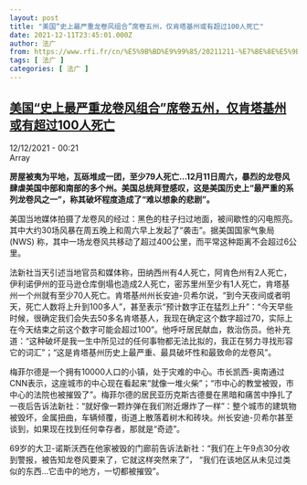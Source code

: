 ```yaml
---
layout: post
title: "美国“史上最严重龙卷风组合”席卷五州，仅肯塔基州或有超过100人死亡"
date: 2021-12-11T23:45:01.000Z
author: 法广
from: https://www.rfi.fr/cn/%E5%9B%BD%E9%99%85/20211211-%E7%BE%8E%E5%9B%BD-%E5%8F%B2%E4%B8%8A%E6%9C%80%E4%B8%A5%E9%87%8D%E9%BE%99%E5%8D%B7%E9%A3%8E%E7%BB%84%E5%90%88-%E5%B8%AD%E5%8D%B7%E4%BA%94%E5%B7%9E%EF%BC%8C%E4%BB%85%E8%82%AF%E5%A1%94%E5%9F%BA%E5%B7%9E%E6%88%96%E6%9C%89%E8%B6%85%E8%BF%87100%E4%BA%BA%E6%AD%BB%E4%BA%A1
tags: [ 法广 ]
categories: [ 法广 ]
---
```

<!--1639266301000-->
[美国“史上最严重龙卷风组合”席卷五州，仅肯塔基州或有超过100人死亡](https://www.rfi.fr/cn/%E5%9B%BD%E9%99%85/20211211-%E7%BE%8E%E5%9B%BD-%E5%8F%B2%E4%B8%8A%E6%9C%80%E4%B8%A5%E9%87%8D%E9%BE%99%E5%8D%B7%E9%A3%8E%E7%BB%84%E5%90%88-%E5%B8%AD%E5%8D%B7%E4%BA%94%E5%B7%9E%EF%BC%8C%E4%BB%85%E8%82%AF%E5%A1%94%E5%9F%BA%E5%B7%9E%E6%88%96%E6%9C%89%E8%B6%85%E8%BF%87100%E4%BA%BA%E6%AD%BB%E4%BA%A1)
------

<div>
<div>12/12/2021 - 00:21</div>Array<p><strong>                    房屋被夷为平地，瓦砾堆成一团，至少79人死亡…12月11日周六，暴烈的龙卷风肆虐美国中部和南部的多个州。美国总统拜登感叹，这是美国历史上“最严重的系列龙卷风之一”，称其破坏程度造成了“难以想象的悲剧”。                </strong></p><div >                    <p>美国当地媒体拍摄了龙卷风的经过：黑色的柱子扫过地面，被间歇性的闪电照亮。其中大约30场风暴在周五晚上和周六早上发起了“袭击”。据美国国家气象局 (NWS) 称，其中一场龙卷风共移动了超过400公里，而平常这种距离不会超过6公里。</p><p>法新社当天引述当地官员和媒体称，田纳西州有4人死亡，阿肯色州有2人死亡，伊利诺伊州的亚马逊仓库倒塌也造成2人死亡，密苏里州至少有1人死亡，肯塔基州一个州就有至少70人死亡。肯塔基州州长安迪-贝希尔说，“到今天夜间或者明天，死亡人数将上升到100多人”，甚至表示“预计数字正在猛烈上升”：“今天早些时候，很确定我们会失去50多名肯塔基人，我现在确定这个数字超过70，实际上在今天结束之前这个数字可能会超过100”。他呼吁居民献血，救治伤员。他补充道：“这种破坏是我一生中所见过的任何事物都无法比拟的，我正在努力寻找形容它的词汇”；“这是肯塔基州历史上最严重、最具破坏性和最致命的龙卷风”。</p><p>梅菲尔德是一个拥有10000人口的小镇，处于灾难的中心。市长凯西-奥南通过CNN表示，这座城市的中心现在看起来“就像一堆火柴”；“市中心的教堂被毁，市中心的法院也被摧毁了”。梅菲尔德的居民亚历克斯古德曼在黑暗和痛苦中挣扎了一夜后告诉法新社：“就好像一颗炸弹在我们附近爆炸了一样”：整个城市的建筑物被毁坏，金属扭曲，车辆倾覆，街道上散落着树木和砖块。州长安迪-贝希尔甚至谈到，如果现在找到任何幸存者，那就是“奇迹”。</p><p>69岁的大卫-诺斯沃西在他家被毁的门廊前告诉法新社：“我们在上午9点30分收到警报，被告知龙卷风要来了，它就这样突然来了”， “我们在该地区从未见过类似的东西…它击中的地方，一切都被摧毁”。</p>                                            <div data-selfpromo-newsletter>    </div>    <div data-selfpromo-app>    </div>                </div>
</div>
